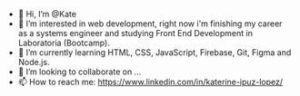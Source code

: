 - 👋 Hi, I’m @Kate
- 👀 I’m interested in web development, right now i'm finishing my career as a systems engineer and studying Front End Development in Laboratoria (Bootcamp).
- 🌱 I’m currently learning HTML, CSS, JavaScript, Firebase, Git, Figma and Node.js.
- 💞️ I’m looking to collaborate on ...
- 📫 How to reach me: https://www.linkedin.com/in/katerine-ipuz-lopez/

<!---
Kate1513/Kate1513 is a ✨ special ✨ repository because its `README.md` (this file) appears on your GitHub profile.
You can click the Preview link to take a look at your changes.
--->

